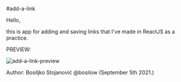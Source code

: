 #add-a-link

Hello, 

this is app for adding and saving links that I've made in ReactJS as a practice.

PREVIEW:

![add-a-link-preview](https://user-images.githubusercontent.com/85502390/132260322-9567f268-e32f-4470-8aba-97a6f0d83767.gif)

Author: Bosiljko Stojanović @bosilow (September 5th 2021.)
